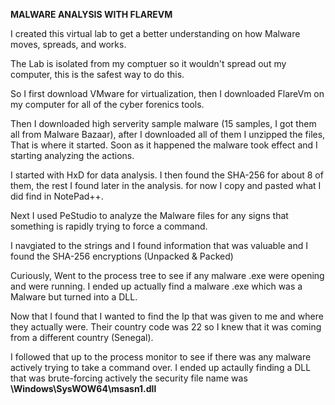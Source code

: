 **MALWARE ANALYSIS WITH FLAREVM**

I created this virtual lab to get a better understanding on how Malware moves, spreads, and works.

The Lab is isolated from my comptuer so it wouldn't spread out my computer, this is the safest way to do this.

So I first download VMware for virtualization, then I downloaded FlareVm on my computer for all of the cyber forenics tools. 

Then I downloaded high serverity sample malware (15 samples, I got them all from Malware Bazaar), after I downloaded all of them I unzipped the files, That is where it started. Soon as it happened the malware took effect and I starting analyzing the actions.

I started with HxD for data analysis. I then found the SHA-256 for about 8 of them, the rest I found later in the analysis. for now I copy and pasted what I did find in NotePad++.

Next I used PeStudio to analyze the Malware files for any signs that something is rapidly trying to force a command.

I navgiated to the strings and I found information that was valuable and I found the SHA-256 encryptions (Unpacked & Packed)

Curiously, Went to the process tree to see if any malware .exe were opening and were running. I ended up actually find a malware .exe which was a Malware but turned into a DLL.

Now that I found that I wanted to find the Ip that was given to me and where they actually were. Their country code was 22 so I knew that it was coming from a different country (Senegal).

I followed that up to the process monitor to see if there was any malware actively trying to take a command over. I ended up actaully finding a DLL that was brute-forcing actively the security file name was **\Windows\SysWOW64\msasn1.dll**



